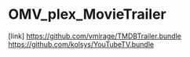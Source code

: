 # OMV_plex_MovieTrailer

[link] https://github.com/vmirage/TMDBTrailer.bundle
https://github.com/kolsys/YouTubeTV.bundle

